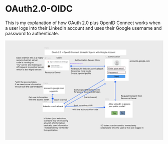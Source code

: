 # OAuth2.0-OIDC
This is my explanation of how OAuth 2.0 plus OpenID Connect works when a user logs into their LinkedIn account and uses their Google username and password to authenticate.

![Diagram of OAuth 2.0 + OpenID Connect](https://github.com/SupriyaY/OAuth2.0-OIDC/blob/master/oauth%2Boidc.png)

